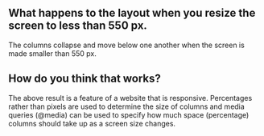 ## What happens to the layout when you resize the screen to less than 550 px. ##
The columns collapse and move below one another when the screen is made smaller than 550 px.

## How do you think that works? ##
The above result is a feature of a website that is responsive. Percentages rather than pixels are used to determine the size of columns and media queries (@media) can be used to specify how much space (percentage) columns should take up as a screen size changes. 
